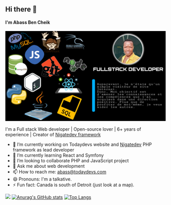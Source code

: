 ## Hi there 👋

#### I'm Abass Ben Cheik
![Abass Ben Cheik](https://github.com/abass-bencheik/abass-bencheik/blob/main/abass-bencheik.jpg)

I'm a Full stack Web developer | Open-source lover | 6+ years of experience | Creator of [Nigatedev framework](https://github.com/nigatedev/nigatedev)
- 🔭 I’m currently working on Todaydevs website and [Nigatedev](https://github.com/nigatedev/nigatedev) PHP framework as lead developer
- 🌱 I’m currently learning React and Symfony
- 👯 I’m looking to collaborate PHP and JavaScript project
- 💬 Ask me about web development
- 📫 How to reach me: abass@todaydevs.com
- 😄 Pronouns: I'm a talkative.
- ⚡ Fun fact: Canada is south of Detroit (just look at a map).
<!-- 🤔 I’m looking for help with -->
![](https://komarev.com/ghpvc/?username=abass-bencheik&color=dc143c)
[![Anurag's GitHub stats](https://github-readme-stats.vercel.app/api?username=abass-bencheik)](https://github.com/anuraghazra/github-readme-stats)
[![Top Langs](https://github-readme-stats.vercel.app/api/top-langs/?username=abass-bencheik&layout=compact)](https://github.com/anuraghazra/github-readme-stats)
